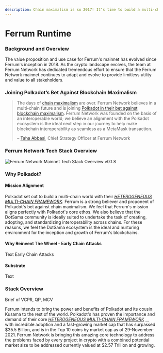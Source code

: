 ```yaml
---
description: Chain maximalism is so 2017! It's time to build a multi-chain future together.
---
```


# Ferrum Runtime

### Background and Overview

The value proposition and use case for Ferrum's mainnet has evolved since Ferrum's inception in 2018. As the crypto landscape evolves, the team at Ferrum Network has dedicated tremendous effort to ensure that the Ferrum Network mainnet continues to adapt and evolve to provide limitless utility and value to all stakeholders.&#x20;

### Joining Polkadot’s Bet Against Blockchain Maximalism

> The days of [chain maximalism](../glossary-and-acronyms/glossary.md#chain-maximalism) are over. Ferrum Network believes in a multi-chain future and is joining [Polkadot in their bet against blockchain maximalism](https://cointelegraph.com/news/gavin-wood-polkadot-is-a-bet-against-blockchain-maximalism). Ferrum Network was founded on the basis of an interoperable world; we believe an alignment with the Polkadot ecosystem is the ideal next step in our journey to help make blockchain interoperability as seamless as a MetaMask transaction.
>
> – [Taha Abbasi](https://www.linkedin.com/in/tahaabbasi/), Chief Strategy Officer at Ferrum Network

### Ferrum Network Tech Stack Overview

![Ferrum Network Mainnet Tech Stack Overview v0.1.8](<../../.gitbook/assets/Ferrum Network Mainnet Tech Stack Overview v0.1.8.gif>)

### Why Polkadot?

#### Mission Alignment

Polkadot set out to build a multi-chain world with their [_HETEROGENEOUS MULTI-CHAIN FRAMEWORK_](https://polkadot.network/PolkaDotPaper.pdf)_._ Ferrum is a strong believer and proponent of Polkadot's bet against chain maximalism. We feel that Ferrum's mission aligns perfectly with Polkadot's core ethos. We also believe that the DotSama community is ideally suited to undertake the task of creating, adopting, and standardizing interoperability across chains. For these reasons, we feel the DotSama ecosystem is the ideal and nurturing environment for the inception and growth of Ferrum's blockchains.

#### Why Reinvent The Wheel - Early Chain Attacks

Text Early Chain Attacks

#### Substrate

Text

### Stack Overview

Brief of VCPR, QP, MCV

Ferrum intends to bring the power and benefits of Polkadot and its cousin Kusama to the rest of the world. Polkadot's has proven the importance and demand of their core [_HETEROGENEOUS MULTI-CHAIN FRAMEWORK_](https://polkadot.network/PolkaDotPaper.pdf) __ with incredible adoption and a fast-growing market cap that has surpassed $35.5 Billion, and is in the Top 10 coins by market cap as of 29-November-2021. Ferrum Network is bringing this amazing core technology to address the problems faced by every project in crypto with a combined potential market size to be addressed currently valued at $2.57 Trillion and growing.
